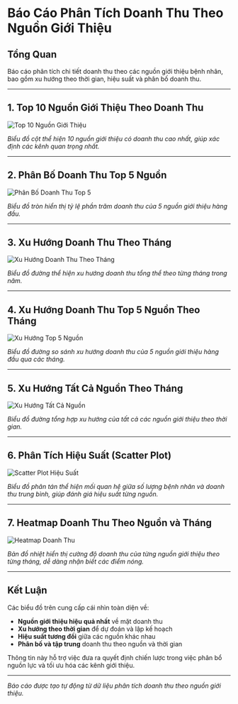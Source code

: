 # Báo Cáo Phân Tích Doanh Thu Theo Nguồn Giới Thiệu

## Tổng Quan

Báo cáo phân tích chi tiết doanh thu theo các nguồn giới thiệu bệnh nhân, bao gồm xu hướng theo thời gian, hiệu suất và phân bố doanh thu.

---

## 1. Top 10 Nguồn Giới Thiệu Theo Doanh Thu

![Top 10 Nguồn Giới Thiệu](image/top_10_nguon_gioi_thieu.png?v=20250713)

*Biểu đồ cột thể hiện 10 nguồn giới thiệu có doanh thu cao nhất, giúp xác định các kênh quan trọng nhất.*

---

## 2. Phân Bố Doanh Thu Top 5 Nguồn

![Phân Bố Doanh Thu Top 5](image/phan_bo_doanh_thu_top5.png?v=20250713)

*Biểu đồ tròn hiển thị tỷ lệ phần trăm doanh thu của 5 nguồn giới thiệu hàng đầu.*

---

## 3. Xu Hướng Doanh Thu Theo Tháng

![Xu Hướng Doanh Thu Theo Tháng](image/xu_huong_theo_thang.png?v=20250713)

*Biểu đồ đường thể hiện xu hướng doanh thu tổng thể theo từng tháng trong năm.*

---

## 4. Xu Hướng Doanh Thu Top 5 Nguồn Theo Tháng

![Xu Hướng Top 5 Nguồn](image/xu_huong_doanh_thu_theo_thang.png?v=20250713)

*Biểu đồ đường so sánh xu hướng doanh thu của 5 nguồn giới thiệu hàng đầu qua các tháng.*

---

## 5. Xu Hướng Tất Cả Nguồn Theo Tháng

![Xu Hướng Tất Cả Nguồn](image/xu_huong_tat_ca_nguon.png?v=20250713)

*Biểu đồ đường tổng hợp xu hướng của tất cả các nguồn giới thiệu theo thời gian.*

---

## 6. Phân Tích Hiệu Suất (Scatter Plot)

![Scatter Plot Hiệu Suất](image/scatter_hieu_suat.png?v=20250713)

*Biểu đồ phân tán thể hiện mối quan hệ giữa số lượng bệnh nhân và doanh thu trung bình, giúp đánh giá hiệu suất từng nguồn.*

---

## 7. Heatmap Doanh Thu Theo Nguồn và Tháng

![Heatmap Doanh Thu](image/heatmap_doanh_thu.png?v=20250713)

*Bản đồ nhiệt hiển thị cường độ doanh thu của từng nguồn giới thiệu theo từng tháng, dễ dàng nhận biết các điểm nóng.*

---

## Kết Luận

Các biểu đồ trên cung cấp cái nhìn toàn diện về:

- **Nguồn giới thiệu hiệu quả nhất** về mặt doanh thu
- **Xu hướng theo thời gian** để dự đoán và lập kế hoạch
- **Hiệu suất tương đối** giữa các nguồn khác nhau
- **Phân bố và tập trung** doanh thu theo nguồn và thời gian

Thông tin này hỗ trợ việc đưa ra quyết định chiến lược trong việc phân bổ nguồn lực và tối ưu hóa các kênh giới thiệu.

---

*Báo cáo được tạo tự động từ dữ liệu phân tích doanh thu theo nguồn giới thiệu.*

